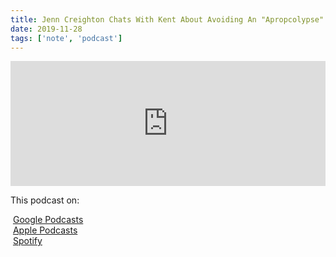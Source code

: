 ```yaml
---
title: Jenn Creighton Chats With Kent About Avoiding An "Apropcolypse"
date: 2019-11-28
tags: ['note', 'podcast']
---
```


<iframe height="200px" width="100%" frameborder="no" scrolling="no" seamless src="https://player.simplecast.com/6866a015-36f4-43f9-a35c-7f44cf623147?dark=false"></iframe>

This podcast on:

<p>
<FontAwesomeIcon icon={['fab', 'google']} />&nbsp;<a href="https://podcasts.google.com/?feed=aHR0cHM6Ly9mZWVkcy5zaW1wbGVjYXN0LmNvbS9YX3dTX1dZaA">Google Podcasts</a><br/>
<FontAwesomeIcon icon={['fab', 'apple']} />&nbsp;<a href="https://podcasts.apple.com/us/podcast/chats-with-kent-c-dodds/id1475543959">Apple Podcasts</a><br/>
<FontAwesomeIcon icon={['fab', 'spotify']} />&nbsp;<a href="https://open.spotify.com/show/7GkO2poedjbltWT5lduL5w">Spotify</a>
</p>
